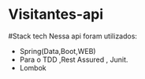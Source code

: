 # Visitantes-api

#Stack tech
Nessa api foram utilizados:
- Spring(Data,Boot,WEB)
- Para o TDD ,Rest Assured , Junit.
- Lombok
